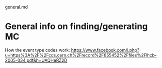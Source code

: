 general.md

# General info on finding/generating MC

How the event type codes work: https://www.facebook.com/l.php?u=https%3A%2F%2Fcds.cern.ch%2Frecord%2F855452%2Ffiles%2Flhcb-2005-034.pdf&h=UAQHeRZ2D

